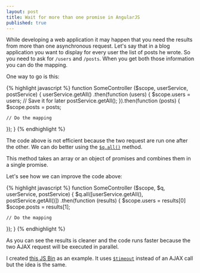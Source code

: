 ```yaml
---
layout: post
title: Wait for more than one promise in AngularJS
published: true
---
```


While developing a web application it may happen that you need the results from more than one asynchronous request. Let's say that in a blog application you want to display for every user the list of posts he wrote. So you need to ask for `/users` and `/posts`. When you get both those information you can do the mapping.

One way to go is this:

{% highlight javascript %}
function SomeController ($scope, userService, postService) {
  userService.getAll()
  .then(function (users) {
    $scope.users = users; // Save it for later
    postService.getAll();
  }).then(function (posts) {
    $scope.posts = posts;

    // Do the mapping
  });
}
{% endhighlight %}

The code above is not efficient because the two request are run one after the other. We can do better using the [`$q.all()`](https://docs.angularjs.org/api/ng/service/$q#all) method.

This method takes an array or an object of promises and combines them in a single promise.

Let's see how we can improve the code above:

{% highlight javascript %}
function SomeController ($scope, $q, userService, postService) {
  $q.all([userService.getAll(), postService.getAll()])
  .then(function (results) {
    $scope.users = results[0]
    $scope.posts = results[1];

    // Do the mapping
  });
}
{% endhighlight %}

As you can see the results is cleaner and the code runs faster because the two AJAX request will be executed in parallel.


I created [this JS Bin](http://jsbin.com/poboj/2/edit?js,console) as an example. It uses [`$timeout`](https://docs.angularjs.org/api/ng/service/$timeout) instead of an AJAX call but the idea is the same.
